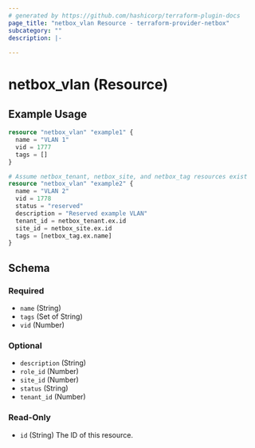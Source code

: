 ```yaml
---
# generated by https://github.com/hashicorp/terraform-plugin-docs
page_title: "netbox_vlan Resource - terraform-provider-netbox"
subcategory: ""
description: |-
  
---
```


# netbox_vlan (Resource)



## Example Usage

```terraform
resource "netbox_vlan" "example1" {
  name = "VLAN 1"
  vid = 1777
  tags = []
}

# Assume netbox_tenant, netbox_site, and netbox_tag resources exist
resource "netbox_vlan" "example2" {
  name = "VLAN 2"
  vid = 1778
  status = "reserved"
  description = "Reserved example VLAN"
  tenant_id = netbox_tenant.ex.id
  site_id = netbox_site.ex.id
  tags = [netbox_tag.ex.name]
}
```

<!-- schema generated by tfplugindocs -->
## Schema

### Required

- `name` (String)
- `tags` (Set of String)
- `vid` (Number)

### Optional

- `description` (String)
- `role_id` (Number)
- `site_id` (Number)
- `status` (String)
- `tenant_id` (Number)

### Read-Only

- `id` (String) The ID of this resource.


